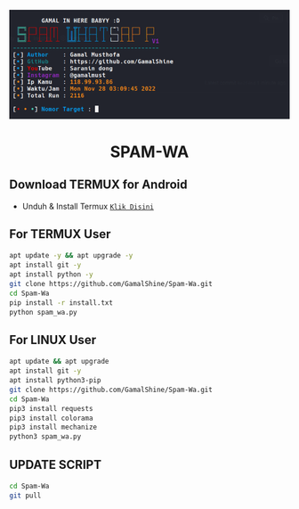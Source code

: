 
![alt text](https://raw.githubusercontent.com/GamalShine/Spam-Wa/main/ssan.png)

<h1 align="center">SPAM-WA</h1>

## Download TERMUX for Android
* Unduh & Install Termux [`Klik Disini`](https://f-droid.org/repo/com.termux_118.apk)

## For TERMUX User
```bash
apt update -y && apt upgrade -y
apt install git -y
apt install python -y
git clone https://github.com/GamalShine/Spam-Wa.git
cd Spam-Wa
pip install -r install.txt
python spam_wa.py
```

## For LINUX User
```bash
apt update && apt upgrade
apt install git -y
apt install python3-pip
git clone https://github.com/GamalShine/Spam-Wa.git
cd Spam-Wa
pip3 install requests
pip3 install colorama
pip3 install mechanize
python3 spam_wa.py
```

## UPDATE SCRIPT
```bash
cd Spam-Wa
git pull
```
